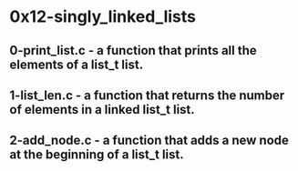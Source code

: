 # 0x12-singly_linked_lists
## 0-print_list.c - a function that prints all the elements of a list_t list.
## 1-list_len.c - a function that returns the number of elements in a linked list_t list.
## 2-add_node.c - a function that adds a new node at the beginning of a list_t list.
